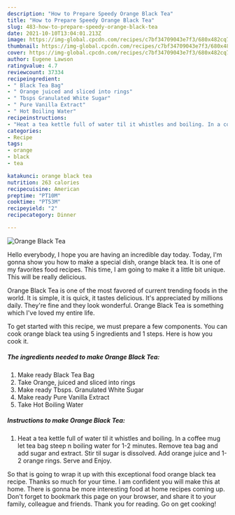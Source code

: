 ```yaml
---
description: "How to Prepare Speedy Orange Black Tea"
title: "How to Prepare Speedy Orange Black Tea"
slug: 483-how-to-prepare-speedy-orange-black-tea
date: 2021-10-10T13:04:01.213Z
image: https://img-global.cpcdn.com/recipes/c7bf34709043e7f3/680x482cq70/orange-black-tea-recipe-main-photo.jpg
thumbnail: https://img-global.cpcdn.com/recipes/c7bf34709043e7f3/680x482cq70/orange-black-tea-recipe-main-photo.jpg
cover: https://img-global.cpcdn.com/recipes/c7bf34709043e7f3/680x482cq70/orange-black-tea-recipe-main-photo.jpg
author: Eugene Lawson
ratingvalue: 4.7
reviewcount: 37334
recipeingredient:
- " Black Tea Bag"
- " Orange juiced and sliced into rings"
- " Tbsps Granulated White Sugar"
- " Pure Vanilla Extract"
- " Hot Boiling Water"
recipeinstructions:
- "Heat a tea kettle full of water til it whistles and boiling. In a coffee mug let tea bag steep n boiling water for 1-2 minutes. Remove tea bag and add sugar and extract. Stir til sugar is dissolved. Add orange juice and 1-2 orange rings. Serve and Enjoy."
categories:
- Recipe
tags:
- orange
- black
- tea

katakunci: orange black tea 
nutrition: 263 calories
recipecuisine: American
preptime: "PT10M"
cooktime: "PT53M"
recipeyield: "2"
recipecategory: Dinner

---
```



![Orange Black Tea](https://img-global.cpcdn.com/recipes/c7bf34709043e7f3/680x482cq70/orange-black-tea-recipe-main-photo.jpg)

Hello everybody, I hope you are having an incredible day today. Today, I'm gonna show you how to make a special dish, orange black tea. It is one of my favorites food recipes. This time, I am going to make it a little bit unique. This will be really delicious.



Orange Black Tea is one of the most favored of current trending foods in the world. It is simple, it is quick, it tastes delicious. It's appreciated by millions daily. They're fine and they look wonderful. Orange Black Tea is something which I've loved my entire life.


To get started with this recipe, we must prepare a few components. You can cook orange black tea using 5 ingredients and 1 steps. Here is how you cook it.

<!--inarticleads1-->

##### The ingredients needed to make Orange Black Tea:

1. Make ready  Black Tea Bag
1. Take  Orange, juiced and sliced into rings
1. Make ready  Tbsps. Granulated White Sugar
1. Make ready  Pure Vanilla Extract
1. Take  Hot Boiling Water




<!--inarticleads2-->

##### Instructions to make Orange Black Tea:

1. Heat a tea kettle full of water til it whistles and boiling. In a coffee mug let tea bag steep n boiling water for 1-2 minutes. Remove tea bag and add sugar and extract. Stir til sugar is dissolved. Add orange juice and 1-2 orange rings. Serve and Enjoy.




So that is going to wrap it up with this exceptional food orange black tea recipe. Thanks so much for your time. I am confident you will make this at home. There is gonna be more interesting food at home recipes coming up. Don't forget to bookmark this page on your browser, and share it to your family, colleague and friends. Thank you for reading. Go on get cooking!
